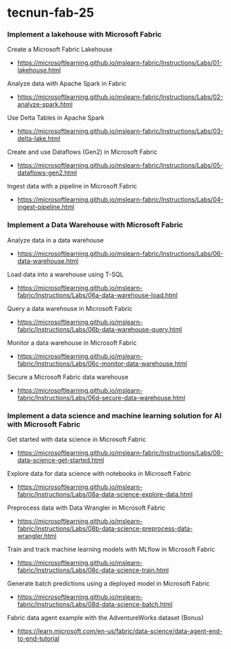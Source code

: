 # tecnun-fab-25

### Implement a lakehouse with Microsoft Fabric 

Create a Microsoft Fabric Lakehouse
- https://microsoftlearning.github.io/mslearn-fabric/Instructions/Labs/01-lakehouse.html


Analyze data with Apache Spark in Fabric
- https://microsoftlearning.github.io/mslearn-fabric/Instructions/Labs/02-analyze-spark.html

Use Delta Tables in Apache Spark
- https://microsoftlearning.github.io/mslearn-fabric/Instructions/Labs/03-delta-lake.html

Create and use Dataflows (Gen2) in Microsoft Fabric
- https://microsoftlearning.github.io/mslearn-fabric/Instructions/Labs/05-dataflows-gen2.html

Ingest data with a pipeline in Microsoft Fabric
- https://microsoftlearning.github.io/mslearn-fabric/Instructions/Labs/04-ingest-pipeline.html

### Implement a Data Warehouse with Microsoft Fabric

Analyze data in a data warehouse
- https://microsoftlearning.github.io/mslearn-fabric/Instructions/Labs/06-data-warehouse.html

Load data into a warehouse using T-SQL
- https://microsoftlearning.github.io/mslearn-fabric/Instructions/Labs/06a-data-warehouse-load.html

Query a data warehouse in Microsoft Fabric
- https://microsoftlearning.github.io/mslearn-fabric/Instructions/Labs/06b-data-warehouse-query.html

Monitor a data warehouse in Microsoft Fabric
- https://microsoftlearning.github.io/mslearn-fabric/Instructions/Labs/06c-monitor-data-warehouse.html

Secure a Microsoft Fabric data warehouse
- https://microsoftlearning.github.io/mslearn-fabric/Instructions/Labs/06d-secure-data-warehouse.html

### Implement a data science and machine learning solution for AI with Microsoft Fabric

Get started with data science in Microsoft Fabric
- https://microsoftlearning.github.io/mslearn-fabric/Instructions/Labs/08-data-science-get-started.html

Explore data for data science with notebooks in Microsoft Fabric
- https://microsoftlearning.github.io/mslearn-fabric/Instructions/Labs/08a-data-science-explore-data.html

Preprocess data with Data Wrangler in Microsoft Fabric
- https://microsoftlearning.github.io/mslearn-fabric/Instructions/Labs/08b-data-science-preprocess-data-wrangler.html

Train and track machine learning models with MLflow in Microsoft Fabric
- https://microsoftlearning.github.io/mslearn-fabric/Instructions/Labs/08c-data-science-train.html

Generate batch predictions using a deployed model in Microsoft Fabric
- https://microsoftlearning.github.io/mslearn-fabric/Instructions/Labs/08d-data-science-batch.html

Fabric data agent example with the AdventureWorks dataset  (Bonus)
- https://learn.microsoft.com/en-us/fabric/data-science/data-agent-end-to-end-tutorial
